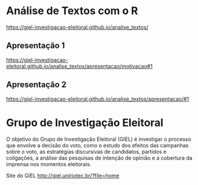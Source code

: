# Análise de Textos com o R

https://giel-investigacao-eleitoral.github.io/analise_textos/

## Apresentação 1

https://giel-investigacao-eleitoral.github.io/analise_textos/apresentacao/motivacao#1

## Apresentação 2

https://giel-investigacao-eleitoral.github.io/analise_textos/apresentacao/#1

# Grupo de Investigação Eleitoral

O objetivo do Grupo de Investigação Eleitoral (GIEL) é investigar o processo que envolve a decisão do voto, como o estudo dos efeitos das campanhas sobre o voto, as estratégias discursivas de candidatos, partidos e coligações, a análise das pesquisas de intenção de opinião e a cobertura da imprensa nos momentos eleitorais.

Site do GIEL http://giel.uniriotec.br/?file=home